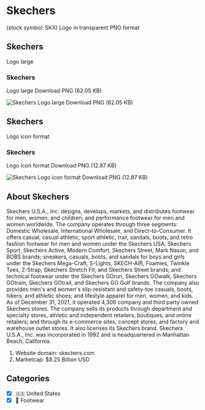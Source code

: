 # Skechers
 (stock symbol: SKX) Logo in transparent PNG format

## Skechers
 Logo large

### Skechers
 Logo large Download PNG (62.05 KB)

![Skechers
 Logo large Download PNG (62.05 KB)](/img/orig/SKX_BIG-b4132cc2.png)

## Skechers
 Logo icon format

### Skechers
 Logo icon format Download PNG (12.87 KB)

![Skechers
 Logo icon format Download PNG (12.87 KB)](/img/orig/SKX-919fbe1f.png)

## About Skechers


Skechers U.S.A., Inc. designs, develops, markets, and distributes footwear for men, women, and children; and performance footwear for men and women worldwide. The company operates through three segments: Domestic Wholesale, International Wholesale, and Direct-to-Consumer. It offers casual, casual athletic, sport athletic, trail, sandals, boots, and retro fashion footwear for men and women under the Skechers USA, Skechers Sport, Skechers Active, Modern Comfort, Skechers Street, Mark Nason, and BOBS brands; sneakers, casuals, boots, and sandals for boys and girls under the Skechers Mega-Craft, S-Lights, SKECH-AIR, Foamies, Twinkle Toes, Z-Strap, Skechers Stretch Fit, and Skechers Street brands; and technical footwear under the Skechers GOrun, Skechers GOwalk, Skechers GOtrain, Skechers GOtrail, and Skechers GO Golf brands. The company also provides men's and women's slip-resistant and safety-toe casuals, boots, hikers, and athletic shoes; and lifestyle apparel for men, women, and kids. As of December 31, 2021, it operated 4,306 company and third party owned Skechers stores. The company sells its products through department and specialty stores, athletic and independent retailers, boutiques, and online retailers; and through its e-commerce sites, concept stores, and factory and warehouse outlet stores. It also licenses its Skechers brand. Skechers U.S.A., Inc. was incorporated in 1992 and is headquartered in Manhattan Beach, California.

1. Website domain: skechers.com
2. Marketcap: $8.25 Billion USD


## Categories
- [x] 🇺🇸 United States
- [x] 👟 Footwear
